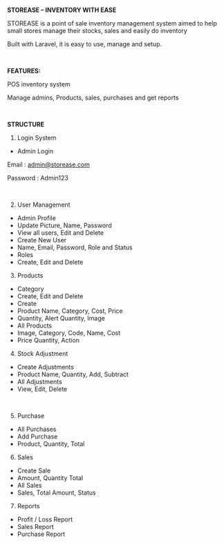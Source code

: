 <!DOCTYPE html>
<html>
   <head>
      <meta charset="utf-8">
      <meta name="viewport" content="width=device-width, initial-scale=1">
   </head>
   <body>
      <p><strong>STOREASE &ndash; INVENTORY WITH EASE</strong></p>
      <p>STOREASE is a point of sale inventory management system aimed to help small stores manage their stocks, sales and easily do inventory</p>
      <p>Built with Laravel, it is easy to use, manage and setup.</p>
      <p>&nbsp;</p>
      <p><strong>FEATURES:</strong></p>
      <p>POS inventory system</p>
      <p>Manage admins, Products, sales, purchases and get reports</p>
      <p>&nbsp;</p>
      <p><strong>STRUCTURE</strong></p>
      <ol>
         <li>Login System</li>
      </ol>
      <ul>
         <li>Admin Login</li>
      </ul>
      <p>Email : <a href="mailto:admin@storease.com">admin@storease.com</a></p>
      <p>Password : Admin123</p>
      <p>&nbsp;</p>
      <ol start="2">
         <li>User Management</li>
      </ol>
      <ul>
         <li>Admin Profile</li>
         <li>Update Picture, Name, Password</li>
         <li>View all users, Edit and Delete</li>
         <li>Create New User</li>
         <li>Name, Email, Password, Role and Status</li>
         <li>Roles</li>
         <li>Create, Edit and Delete</li>
      </ul>
      <ol start="3">
         <li>Products</li>
      </ol>
      <ul>
         <li>Category</li>
         <li>Create, Edit and Delete</li>
         <li>Create</li>
         <li>Product Name, Category, Cost, Price</li>
         <li>Quantity, Alert Quantity, Image</li>
         <li>All Products</li>
         <li>Image, Category, Code, Name, Cost</li>
         <li>Price Quantity, Action</li>
      </ul>
      <ol start="4">
         <li>Stock Adjustment</li>
      </ol>
      <ul>
         <li>Create Adjustments</li>
         <li>Product Name, Quantity, Add, Subtract</li>
         <li>All Adjustments</li>
         <li>View, Edit, Delete</li>
      </ul>
      <p>&nbsp;</p>
      <ol start="5">
         <li>Purchase</li>
      </ol>
      <ul>
         <li>All Purchases</li>
         <li>Add Purchase</li>
         <li>Product, Quantity, Total</li>
      </ul>
      <ol start="6">
         <li>Sales</li>
      </ol>
      <ul>
         <li>Create Sale</li>
         <li>Amount, Quantity Total</li>
         <li>All Sales</li>
         <li>Sales, Total Amount, Status</li>
      </ul>
      <ol start="7">
         <li>Reports</li>
      </ol>
      <ul>
         <li>Profit / Loss Report</li>
         <li>Sales Report</li>
         <li>Purchase Report</li>
      </ul>
      <p>&nbsp;</p>
   </body>
</html>